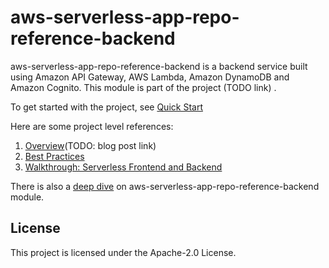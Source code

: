 # aws-serverless-app-repo-reference-backend
aws-serverless-app-repo-reference-backend is a backend service built using Amazon API Gateway, AWS Lambda, Amazon DynamoDB and Amazon Cognito. This module is part of the project (TODO link)
.

To get started with the project, see [Quick Start](https://github.com/honglu/sar-prototype/wiki/Quick-Start)

Here are some project level references:
1. [Overview]()(TODO: blog post link)
1. [Best Practices](https://github.com/honglu/sar-prototype/wiki/Best-Practices)
1. [Walkthrough: Serverless Frontend and Backend](https://github.com/honglu/sar-prototype/wiki/Serverless-Frontend-and-Backend)

There is also a [deep dive](https://github.com/honglu/sar-prototype/wiki/backend-module) on aws-serverless-app-repo-reference-backend module.

## License

This project is licensed under the Apache-2.0 License.     
